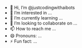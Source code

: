 - 👋 Hi, I’m @justcodingwithaibots
- 👀 I’m interested in ...
- 🌱 I’m currently learning ...
- 💞️ I’m looking to collaborate on ...
- 📫 How to reach me ...
- 😄 Pronouns: ...
- ⚡ Fun fact: ...

<!---
justcodingwithaibots/justcodingwithaibots is a ✨ special ✨ repository because its `README.md` (this file) appears on your GitHub profile.
You can click the Preview link to take a look at your changes.
--->
